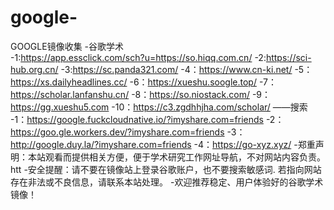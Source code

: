# google-
GOOGLE镜像收集
-谷歌学术\
-1:https://app.essclick.com/sch?u=https://so.hiqq.com.cn/
-2:https://sci-hub.org.cn/
-3:https://sc.panda321.com/
-4：https://www.cn-ki.net/
-5：https://xs.dailyheadlines.cc/
-6：https://xueshu.soogle.top/
-7：https://scholar.lanfanshu.cn/
-8：https://so.niostack.com/
-9：https://gg.xueshu5.com
-10：https://c3.zgdhhjha.com/scholar/
——搜索
-1：https://google.fuckcloudnative.io/?imyshare.com=friends
-2：https://goo.gle.workers.dev/?imyshare.com=friends
-3：http://google.duy.la/?imyshare.com=friends
-4：https://go-xyz.xyz/
-郑重声明：本站观看而提供相关方便，便于学术研究工作网址导航，不对网站内容负责。htt
-安全提醒：请不要在镜像站上登录谷歌账户，也不要搜索敏感词.   若指向网站存在非法或不良信息，请联系本站处理。
-欢迎推荐稳定、用户体验好的谷歌学术镜像！

